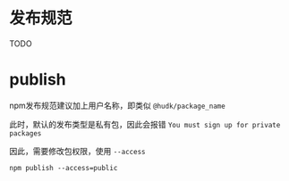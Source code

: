 # 发布规范
TODO

# publish
npm发布规范建议加上用户名称，即类似 `@hudk/package_name` 

此时，默认的发布类型是私有包，因此会报错 `You must sign up for private packages`

因此，需要修改包权限，使用 `--access`

    npm publish --access=public